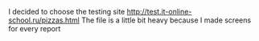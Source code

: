 I decided to choose the testing site http://test.it-online-school.ru/pizzas.html
The file is a little bit heavy because I made screens for every report
